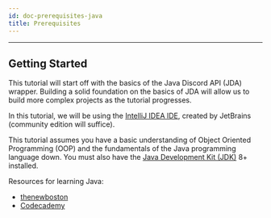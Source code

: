 ```yaml
---
id: doc-prerequisites-java
title: Prerequisites
---
```


---

## Getting Started

This tutorial will start off with the basics of the Java Discord API (JDA) wrapper. Building a solid foundation on the basics of JDA will allow us to build more complex projects as the tutorial progresses.

In this tutorial, we will be using the [IntelliJ IDEA IDE](https://www.jetbrains.com/idea/download/), created by JetBrains (community edition will suffice).

This tutorial assumes you have a basic understanding of Object Oriented Programming (OOP) and the fundamentals of the Java programming language down. You must also have the [Java Development Kit (JDK)](https://www.oracle.com/java/technologies/javase/javase-jdk8-downloads.html) 8+ installed.

Resources for learning Java:

- [thenewboston](https://www.youtube.com/watch?v=Hl-zzrqQoSE&list=PLFE2CE09D83EE3E28)
- [Codecademy](https://www.codecademy.com/learn/learn-java)
